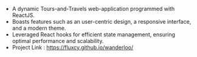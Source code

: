 - A dynamic Tours-and-Travels web-application programmed with ReactJS.
- Boasts features such as an user-centric design, a responsive interface, and a modern theme.
- Leveraged React hooks for efficient state management, ensuring optimal performance and scalability.
- Project Link : https://fluxcy.github.io/wanderloo/
